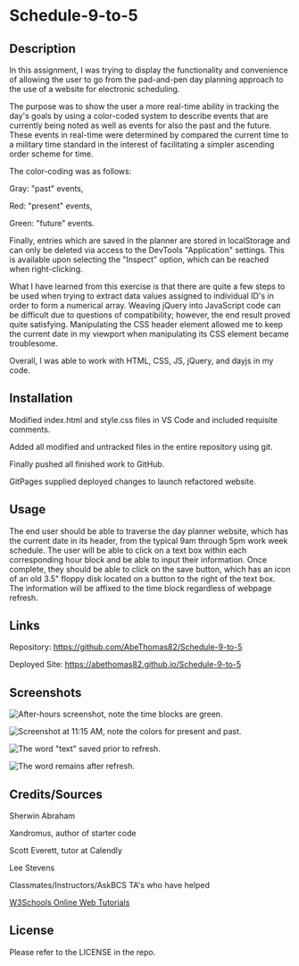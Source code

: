 # Schedule-9-to-5

## Description

In this assignment, I was trying to display the functionality and convenience of allowing the user to go from the pad-and-pen day planning approach to the use of a website for electronic scheduling.

The purpose was to show the user a more real-time ability in tracking the day's goals by using a color-coded system to describe events that are currently being noted as well as events for also the past and the future. These events in real-time were determined by compared the current time to a military time standard in the interest of facilitating a simpler ascending order scheme for time.

The color-coding was as follows:

Gray: "past" events,

Red: "present" events,

Green: "future" events.

Finally, entries which are saved in the planner are stored in localStorage and can only be deleted via access to the DevTools "Application" settings. This is available upon selecting the "Inspect" option, which can be reached when right-clicking.

What I have learned from this exercise is that there are quite a few steps to be used when trying to extract data values assigned to individual ID's in order to form a numerical array.  Weaving jQuery into JavaScript code can be difficult due to questions of compatibility; however, the end result proved quite satisfying. Manipulating the CSS header element allowed me to keep the current date in my viewport when manipulating its CSS element became troublesome. 

Overall, I was able to work with HTML, CSS, JS, jQuery, and dayjs in my code.

## Installation

Modified index.html and style.css files in VS Code and included requisite comments.

Added all modified and untracked files in the entire repository using git.

Finally pushed all finished work to GitHub.

GitPages supplied deployed changes to launch refactored website.

## Usage

The end user should be able to traverse the day planner website, which has the current date in its header, from the typical 9am through 5pm work week schedule. The user will be able to click on a text box within each corresponding hour block and be able to input their information. Once complete, they should be able to click on the save button, which has an icon of an old 3.5" floppy disk located on a button to the right of the text box. The information will be affixed to the time block regardless of webpage refresh. 

## Links

Repository: https://github.com/AbeThomas82/Schedule-9-to-5

Deployed Site: https://abethomas82.github.io/Schedule-9-to-5

## Screenshots

![After-hours screenshot, note the time blocks are green.](./assets/Screenshot1.png)

![Screenshot at 11:15 AM, note the colors for present and past.](./assets/Screenshot2.png)

![The word "text" saved prior to refresh.](./assets/Screenshot3.png)

![The word remains after refresh.](./assets/Screenshot4.png)

## Credits/Sources

Sherwin Abraham

Xandromus, author of starter code

Scott Everett, tutor at Calendly

Lee Stevens

Classmates/Instructors/AskBCS TA's who have helped

[W3Schools Online Web Tutorials](https://www.w3schools.com/)

## License

Please refer to the LICENSE in the repo.